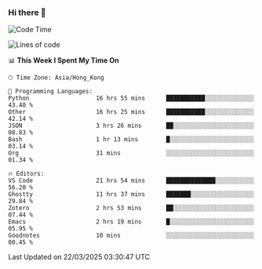 ### Hi there 👋

<!--
**nicehiro/nicehiro** is a ✨ _special_ ✨ repository because its `README.md` (this file) appears on your GitHub profile.

Here are some ideas to get you started:

- 🔭 I’m currently working on ...
- 🌱 I’m currently learning ...
- 👯 I’m looking to collaborate on ...
- 🤔 I’m looking for help with ...
- 💬 Ask me about ...
- 📫 How to reach me: ...
- 😄 Pronouns: ...
- ⚡ Fun fact: ...
-->

<!--START_SECTION:waka-->
![Code Time](http://img.shields.io/badge/Code%20Time-391%20hrs%2055%20mins-blue)

![Lines of code](https://img.shields.io/badge/From%20Hello%20World%20I%27ve%20Written-1.6%20million%20lines%20of%20code-blue)

📊 **This Week I Spent My Time On** 

```text
🕑︎ Time Zone: Asia/Hong_Kong

💬 Programming Languages: 
Python                   16 hrs 55 mins      ███████████░░░░░░░░░░░░░░   43.40 % 
Other                    16 hrs 25 mins      ███████████░░░░░░░░░░░░░░   42.14 % 
JSON                     3 hrs 26 mins       ██░░░░░░░░░░░░░░░░░░░░░░░   08.83 % 
Bash                     1 hr 13 mins        █░░░░░░░░░░░░░░░░░░░░░░░░   03.14 % 
Org                      31 mins             ░░░░░░░░░░░░░░░░░░░░░░░░░   01.34 % 

🔥 Editors: 
VS Code                  21 hrs 54 mins      ██████████████░░░░░░░░░░░   56.20 % 
Ghostty                  11 hrs 37 mins      ███████░░░░░░░░░░░░░░░░░░   29.84 % 
Zotero                   2 hrs 53 mins       ██░░░░░░░░░░░░░░░░░░░░░░░   07.44 % 
Emacs                    2 hrs 19 mins       █░░░░░░░░░░░░░░░░░░░░░░░░   05.95 % 
Goodnotes                10 mins             ░░░░░░░░░░░░░░░░░░░░░░░░░   00.45 % 
```


 Last Updated on 22/03/2025 03:30:47 UTC
<!--END_SECTION:waka-->
